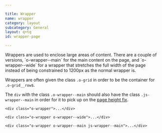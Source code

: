 ```yaml
---

title: Wrapper
name: wrapper
category: layout
subcategory: General
layout: q+tq
id: wrapper-page

---
```


<div class="lead"><p>Wrappers are used to enclose large areas of content. There are a couple of versions, `o-wrapper--main` for the main content on the page, and `o-wrapper--wide` for a wrapper that stretches the full width of the page instead of being constrained to 1200px as the normal wrapper is.</p></div>

Wrappers are often given the class `.o-grid` in order to be the container for `.o-grid__row`s.

The `div` with the class `.o-wrapper--main` should also have the class `.js-wrapper--main` in order for it to pick up on the [page height fix](#).

```markup
<div class="o-wrapper">...</div>
```

```markup
<div class="o-wrapper o-wrapper--wide">...</div>
```

```markup
<div class="o-wrapper o-wrapper--main js-wrapper--main">...</div>
```